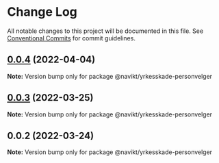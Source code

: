 # Change Log

All notable changes to this project will be documented in this file.
See [Conventional Commits](https://conventionalcommits.org) for commit guidelines.

## [0.0.4](https://github.com/navikt/yrkesskade-frontend-felles/compare/@navikt/yrkesskade-personvelger@0.0.3...@navikt/yrkesskade-personvelger@0.0.4) (2022-04-04)

**Note:** Version bump only for package @navikt/yrkesskade-personvelger





## [0.0.3](https://github.com/navikt/yrkesskade-frontend-felles/compare/@navikt/yrkesskade-personvelger@0.0.2...@navikt/yrkesskade-personvelger@0.0.3) (2022-03-25)

**Note:** Version bump only for package @navikt/yrkesskade-personvelger





## 0.0.2 (2022-03-24)

**Note:** Version bump only for package @navikt/yrkesskade-personvelger
